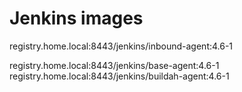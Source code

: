 # Jenkins images

registry.home.local:8443/jenkins/inbound-agent:4.6-1

registry.home.local:8443/jenkins/base-agent:4.6-1
registry.home.local:8443/jenkins/buildah-agent:4.6-1